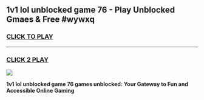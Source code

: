 
## 1v1 lol unblocked game 76 - Play Unblocked Gmaes & Free #wywxq
<h3>
<a href="https://news.freeplayer.one?title=1v1_lol_unblocked_game_76&ref=03M">CLICK TO PLAY</a></h3>
<hr>

<h3>
<a href="https://news.freeplayer.one?title=1v1_lol_unblocked_game_76&ref=03M">CLICK 2 PLAY</a>
  
</h3>

<a href="https://news.freeplayer.one?title=1v1_lol_unblocked_game_76&ref=03M"><img src="https://clearcache.store/games.png"></a>


**1v1 lol unblocked game 76 games unblocked: Your Gateway to Fun and Accessible Online Gaming**
